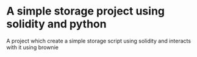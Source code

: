 <h1>A simple storage project using solidity and python</h1>

<p>A project which create a simple storage script using solidity and interacts with it using brownie</p>
